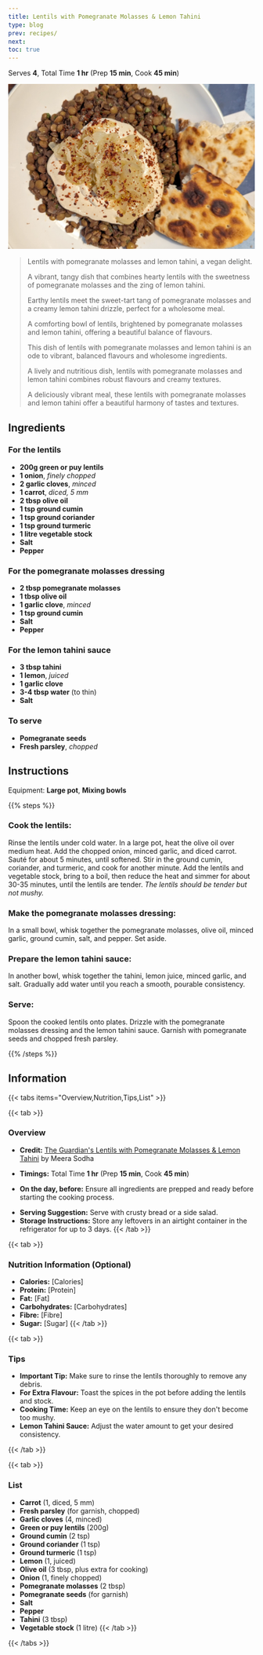 ```yaml
---
title: Lentils with Pomegranate Molasses & Lemon Tahini
type: blog
prev: recipes/
next: 
toc: true
---
```

<!-- recipe-03 -->
<!-- Title should be a maximum of 38 characters including spaces. Update the title, type, prev, and next as needed. Use UK English throughout. 
     Never remove comments in this markdown file. Edits can only build on the points so they don't update and remove detail.
     recipe-03. The first line stating recipe-03 needs to be the same recipe-##, in the line with the image. -->

Serves **4**, Total Time **1 hr** (Prep **15 min**, Cook **45 min**)
<!-- Provide the serving size and total time, breaking down into prep, marinate, and cook times. -->

![Lentils with Pomegranate Molasses & Lemon Tahini](recipe-03.png)
<!-- Provide the URL to the image. Replace 'recipe-03.png' with the actual image file path. -->

> Lentils with pomegranate molasses and lemon tahini, a vegan delight.
> <!-- Hemingway-style summary should be: Brief, clear, and to the point, capturing the essence without embellishment. -->
> A vibrant, tangy dish that combines hearty lentils with the sweetness of pomegranate molasses and the zing of lemon tahini.
> <!-- Anthony Bourdain-style summary should be: Candid, vivid, and full of personality, making the description lively and engaging. -->
> Earthy lentils meet the sweet-tart tang of pomegranate molasses and a creamy lemon tahini drizzle, perfect for a wholesome meal.
> <!-- Nigella Lawson-style summary should be: Warm, inviting, and intimate, creating a sense of comfort and indulgence. -->
> A comforting bowl of lentils, brightened by pomegranate molasses and lemon tahini, offering a beautiful balance of flavours.
> <!-- Nigel Slater-style summary should be: Poetic, sensory, and evocative, drawing readers into a richly described culinary experience. -->
> This dish of lentils with pomegranate molasses and lemon tahini is an ode to vibrant, balanced flavours and wholesome ingredients.
> <!-- Giles Coren-style summary should be: Sophisticated, witty, and reflective, combining a critical eye with engaging storytelling. -->
> A lively and nutritious dish, lentils with pomegranate molasses and lemon tahini combines robust flavours and creamy textures.
> <!-- Jay Rayner-style summary should be: Dynamic and engaging, with a focus on storytelling and drawing readers into the dining experience. -->
> A deliciously vibrant meal, these lentils with pomegranate molasses and lemon tahini offer a beautiful harmony of tastes and textures.
> <!-- Grace Dent-style summary should be: Comforting, charming, and nostalgic, emphasising the emotional connection to food and its ability to bring people together. -->

## Ingredients
<!-- List all ingredients in the order they will be used, with exact measurements and any preparation details. Use the format: **[Amount] [Ingredient]**, [Preparation details in italics]. If dicing or chopping, provide an indication of thickness/size in mm. -->

### For the lentils
- **200g green or puy lentils**
- **1 onion**, *finely chopped*
- **2 garlic cloves**, *minced*
- **1 carrot**, *diced, 5 mm*
- **2 tbsp olive oil**
- **1 tsp ground cumin**
- **1 tsp ground coriander**
- **1 tsp ground turmeric**
- **1 litre vegetable stock**
- **Salt**
- **Pepper**

### For the pomegranate molasses dressing
- **2 tbsp pomegranate molasses**
- **1 tbsp olive oil**
- **1 garlic clove**, *minced*
- **1 tsp ground cumin**
- **Salt**
- **Pepper**

### For the lemon tahini sauce
- **3 tbsp tahini**
- **1 lemon**, *juiced*
- **1 garlic clove**
- **3-4 tbsp water** (to thin)
- **Salt**

### To serve
- **Pomegranate seeds**
- **Fresh parsley**, *chopped*

## Instructions
<!-- Break down the instructions into clear steps. Use a conversational yet informative tone. Add equipment if appropriate. Use UK English throughout. 
     Add doneness instructions after the relevant step, and format the text in italics. 
     List any special equipment needed for the recipe, in this format: Equipment: **[Item]** -->

Equipment: **Large pot**, **Mixing bowls**

{{% steps %}}

<!-- Include this step if using an oven, and bold the temperature, e.g., **200°C / Gas Mark 6** -->
<!-- ### **Preheat the oven:**
Set your oven to the required temperature. -->

### **Cook the lentils:**
Rinse the lentils under cold water. In a large pot, heat the olive oil over medium heat. Add the chopped onion, minced garlic, and diced carrot. Sauté for about 5 minutes, until softened. Stir in the ground cumin, coriander, and turmeric, and cook for another minute. Add the lentils and vegetable stock, bring to a boil, then reduce the heat and simmer for about 30-35 minutes, until the lentils are tender. *The lentils should be tender but not mushy.*

### **Make the pomegranate molasses dressing:**
In a small bowl, whisk together the pomegranate molasses, olive oil, minced garlic, ground cumin, salt, and pepper. Set aside.

### **Prepare the lemon tahini sauce:**
In another bowl, whisk together the tahini, lemon juice, minced garlic, and salt. Gradually add water until you reach a smooth, pourable consistency.

### **Serve:**
Spoon the cooked lentils onto plates. Drizzle with the pomegranate molasses dressing and the lemon tahini sauce. Garnish with pomegranate seeds and chopped fresh parsley.

{{% /steps %}}

## Information
<!-- Use tabs to organise additional information. -->

{{< tabs items="Overview,Nutrition,Tips,List" >}}

  {{< tab >}}
  ### Overview
  - **Credit:** [The Guardian's Lentils with Pomegranate Molasses & Lemon Tahini](https://www.theguardian.com/food/article/2024/may/11/lentils-pomegranate-molasses-lemon-tahini-recipe-vegan-meera-sodha) by Meera Sodha
  <!-- Use this format for credits: **Credit:** [Link](URL) by Author. -->
  - **Timings:** Total Time **1 hr** (Prep **15 min**, Cook **45 min**)
  <!-- Provide the total time followed by prep and cook times in parentheses. -->
  - **On the day, before:** Ensure all ingredients are prepped and ready before starting the cooking process.
  <!-- Include the following section if any prep is needed the day before or earlier the same day -->
  - **Serving Suggestion:** Serve with crusty bread or a side salad.
  - **Storage Instructions:** Store any leftovers in an airtight container in the refrigerator for up to 3 days.
  {{< /tab >}}

  {{< tab >}}
  ### Nutrition Information (Optional)
  <!-- Provide nutritional information per serving if available. -->
  - **Calories:** [Calories]
  - **Protein:** [Protein]
  - **Fat:** [Fat]
  - **Carbohydrates:** [Carbohydrates]
  - **Fibre:** [Fibre]
  - **Sugar:** [Sugar]
  {{< /tab >}}

  {{< tab >}}
  ### Tips
  - **Important Tip:** Make sure to rinse the lentils thoroughly to remove any debris.
  - **For Extra Flavour:** Toast the spices in the pot before adding the lentils and stock.
  - **Cooking Time:** Keep an eye on the lentils to ensure they don't become too mushy.
  - **Lemon Tahini Sauce:** Adjust the water amount to get your desired consistency.
  <!-- Add any additional tips specific to the recipe here. Provide helpful tips to ensure the dish turns out perfectly. -->
  {{< /tab >}}

  {{< tab >}}
  ### List
  <!-- Provide a shopping list of all ingredients, in alphabetical order by the main ingredient. Use the format: **[Ingredient]** ([Amount]) 
       Merge items if they appear more than once. Count the total amount accurately. -->

  - **Carrot** (1, diced, 5 mm)
  - **Fresh parsley** (for garnish, chopped)
  - **Garlic cloves** (4, minced)
  - **Green or puy lentils** (200g)
  - **Ground cumin** (2 tsp)
  - **Ground coriander** (1 tsp)
  - **Ground turmeric** (1 tsp)
  - **Lemon** (1, juiced)
  - **Olive oil** (3 tbsp, plus extra for cooking)
  - **Onion** (1, finely chopped)
  - **Pomegranate molasses** (2 tbsp)
  - **Pomegranate seeds** (for garnish)
  - **Salt**
  - **Pepper**
  - **Tahini** (3 tbsp)
  - **Vegetable stock** (1 litre)
  {{< /tab >}}

{{< /tabs >}}
